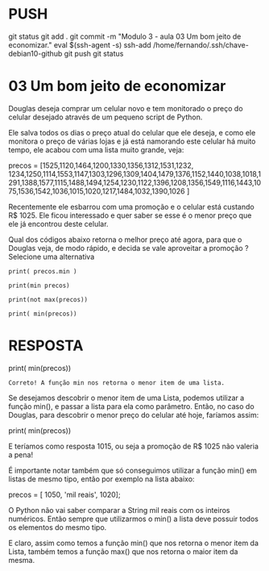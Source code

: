 
# ###################################################################################################################################################################
# ###################################################################################################################################################################
# PUSH

git status
git add .
git commit -m "Modulo 3 - aula 03 Um bom jeito de economizar."
eval $(ssh-agent -s)
ssh-add /home/fernando/.ssh/chave-debian10-github
git push
git status



# ###################################################################################################################################################################
# ###################################################################################################################################################################
# 03 Um bom jeito de economizar

Douglas deseja comprar um celular novo e tem monitorado o preço do celular desejado através de um pequeno script de Python.

Ele salva todos os dias o preço atual do celular que ele deseja, e como ele monitora o preço de várias lojas e já está namorando este celular há muito tempo, ele acabou com uma lista muito grande, veja:

precos = [1525,1120,1464,1200,1330,1356,1312,1531,1232, 1234,1250,1114,1553,1147,1303,1296,1309,1404,1479,1376,1152,1440,1038,1018,1291,1388,1577,1115,1488,1494,1254,1230,1122,1396,1208,1356,1549,1116,1443,1075,1536,1542,1036,1015,1020,1217,1484,1032,1390,1026 ]

Recentemente ele esbarrou com uma promoção e o celular está custando R$ 1025. Ele ficou interessado e quer saber se esse é o menor preço que ele já encontrou deste celular.

Qual dos códigos abaixo retorna o melhor preço até agora, para que o Douglas veja, de modo rápido, e decida se vale aproveitar a promoção ?
Selecione uma alternativa

    print( precos.min )

    print(min precos)

    print(not max(precos))

    print( min(precos))





# ###################################################################################################################################################################
# ###################################################################################################################################################################
# RESPOSTA

print( min(precos))

    Correto! A função min nos retorna o menor item de uma lista.

Se desejamos descobrir o menor item de uma Lista, podemos utilizar a função min(), e passar a lista para ela como parâmetro. Então, no caso do Douglas, para descobrir o menor preço do celular até hoje, faríamos assim:

print( min(precos))

E teríamos como resposta 1015, ou seja a promoção de R$ 1025 não valeria a pena!

É importante notar também que só conseguimos utilizar a função min() em listas de mesmo tipo, então por exemplo na lista abaixo:

precos = [ 1050, 'mil reais', 1020];

O Python não vai saber comparar a String mil reais com os inteiros numéricos. Então sempre que utilizarmos o min() a lista deve possuir todos os elementos do mesmo tipo.

E claro, assim como temos a função min() que nos retorna o menor item da Lista, também temos a função max() que nos retorna o maior item da mesma.